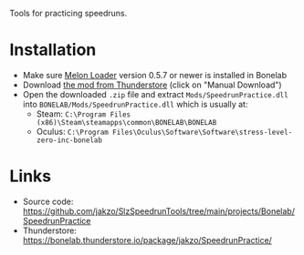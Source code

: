 Tools for practicing speedruns.

# Installation

- Make sure [Melon Loader](https://melonwiki.xyz/#/?id=what-is-melonloader) version 0.5.7 or newer is installed in Bonelab
- Download [the mod from Thunderstore](https://bonelab.thunderstore.io/package/jakzo/SpeedrunPractice/) (click on "Manual Download")
- Open the downloaded `.zip` file and extract `Mods/SpeedrunPractice.dll` into `BONELAB/Mods/SpeedrunPractice.dll` which is usually at:
  - Steam: `C:\Program Files (x86)\Steam\steamapps\common\BONELAB\BONELAB`
  - Oculus: `C:\Program Files\Oculus\Software\Software\stress-level-zero-inc-bonelab`

# Links

- Source code: https://github.com/jakzo/SlzSpeedrunTools/tree/main/projects/Bonelab/SpeedrunPractice
- Thunderstore: https://bonelab.thunderstore.io/package/jakzo/SpeedrunPractice/
